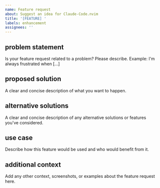 ```yaml
---
name: Feature request
about: Suggest an idea for Claude-Code.nvim
title: '[FEATURE] '
labels: enhancement
assignees: ''
---
```


 ## problem statement

Is your feature request related to a problem? Please describe.
Example: I'm always frustrated when [...]

 ## proposed solution

A clear and concise description of what you want to happen.

 ## alternative solutions

A clear and concise description of any alternative solutions or features you've considered.

 ## use case

Describe how this feature would be used and who would benefit from it.

 ## additional context

Add any other context, screenshots, or examples about the feature request here.

